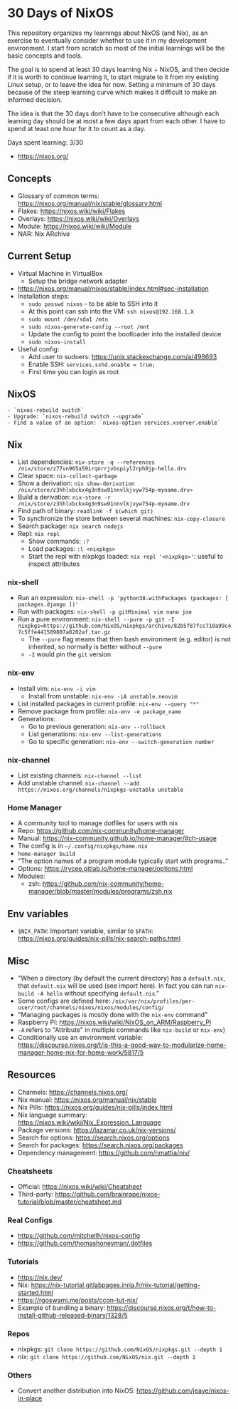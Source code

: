 # 30 Days of NixOS

This repository organizes my learnings about NixOS (and Nix), as an exercise to eventually consider whether to use it in my development environment. I start from scratch so most of the initial learnings will be the basic concepts and tools.

The goal is to spend at least 30 days learning Nix + NixOS, and then decide if it is worth to continue learning it, to start migrate to it from my existing Linux setup, or to leave the idea for now. Setting a minimum of 30 days because of the steep learning curve which makes it difficult to make an informed decision.

The idea is that the 30 days don't have to be consecutive although each learning day should be at most a few days apart from each other. I have to spend at least one hour for it to count as a day.

Days spent learning: 3/30

- https://nixos.org/

## Concepts

- Glossary of common terms: https://nixos.org/manual/nix/stable/glossary.html
- Flakes: https://nixos.wiki/wiki/Flakes
- Overlays: https://nixos.wiki/wiki/Overlays
- Module: https://nixos.wiki/wiki/Module
- NAR: Nix ARchive

## Current Setup

- Virtual Machine in VirtualBox
    - Setup the bridge network adapter
- https://nixos.org/manual/nixos/stable/index.html#sec-installation
- Installation steps:
    - `sudo passwd nixos` - to be able to SSH into it
    - At this point can ssh into the VM: `ssh nixos@192.168.1.X`
    - `sudo mount /dev/sda1 /mtn`
    - `sudo nixos-generate-config --root /mnt`
    - Update the config to point the bootloader into the installed device
    - `sudo nixos-install`
- Useful config:
    - Add user to sudoers: https://unix.stackexchange.com/a/498693
    - Enable SSH: `services.sshd.enable = true;`
    - First time you can login as root

## NixOS
    - `nixos-rebuild switch`
    - Upgrade: `nixos-rebuild switch --upgrade`
    - Find a value of an option: `nixos-option services.xserver.enable`

## Nix

- List dependencies: `nix-store -q --references /nix/store/z77vn965a59irqnrrjvbspiyl2rph0jp-hello.drv`
- Clear space: `nix-collect-garbage`
- Show a derivation: `nix show-derivation /nix/store/z3hhlxbckx4g3n9sw91nnvlkjvyw754p-myname.drv»`
- Build a derivation: `nix-store -r /nix/store/z3hhlxbckx4g3n9sw91nnvlkjvyw754p-myname.drv`
- Find path of binary: `readlink -f $(which git)`
- To synchronize the store between several machines: `nix-copy-closure`
- Search package: `nix search nodejs`
- Repl: `nix repl`
    - Show commands: `:?`
    - Load packages: `:l <nixpkgs>`
    - Start the repl with nixpkgs loaded: `nix repl '<nixpkgs>'`: useful to inspect attributes

### nix-shell

- Run an expression: `nix-shell -p 'python38.withPackages (packages: [ packages.django ])'`
- Run with packages: `nix-shell -p gitMinimal vim nano joe`
- Run a pure environment: `nix-shell --pure -p git -I nixpkgs=https://github.com/NixOS/nixpkgs/archive/82b5f87fcc710a99c47c5ffe441589807a8202af.tar.gz`
    - The `--pure` flag means that then bash environment (e.g. editor) is not inherited, so normally is better without `--pure`
    - `-I` would pin the `git` version

### nix-env

- Install vim: `nix-env -i vim`
    - Install from unstable: `nix-env -iA unstable.neovim` 
- List installed packages in current profile: `nix-env --query "*"`
- Remove package from profile: `nix-env -e package_name`
- Generations:
    - Go to previous generation: `nix-env --rollback`
    - List generations: `nix-env --list-generations`
    - Go to specific generation: `nix-env --switch-generation number`

### nix-channel

- List existing channels: `nix-channel --list`
- Add unstable channel: `nix-channel --add https://nixos.org/channels/nixpkgs-unstable unstable`

### Home Manager

- A community tool to manage dotfiles for users with nix
- Repo: https://github.com/nix-community/home-manager
- Manual: https://nix-community.github.io/home-manager/#ch-usage
- The config is in `~/.config/nixpkgs/home.nix`
- `home-manager build`
- "The option names of a program module typically start with programs.<package name>."
- Options: https://rycee.gitlab.io/home-manager/options.html
- Modules:
    - zsh: https://github.com/nix-community/home-manager/blob/master/modules/programs/zsh.nix

## Env variables

- `$NIX_PATH`: Important variable, similar to `$PATH`: https://nixos.org/guides/nix-pills/nix-search-paths.html

## Misc

- "When a directory (by default the current directory) has a `default.nix`, that `default.nix` will be used (see import here). In fact you can run `nix-build -A hello` without specifying `default.nix`."
- Some configs are defined here: `/nix/var/nix/profiles/per-user/root/channels/nixos/nixos/modules/config/`
- "Managing packages is mostly done with the `nix-env` command"
- Raspberry PI: https://nixos.wiki/wiki/NixOS_on_ARM/Raspberry_Pi
- `-A` refers to "Attribute" in multiple commands like `nix-build` or `nix-env`)
- Conditionally use an environment variable: https://discourse.nixos.org/t/is-this-a-good-way-to-modularize-home-manager-home-nix-for-home-work/5817/5

## Resources

- Channels: https://channels.nixos.org/
- Nix manual: https://nixos.org/manual/nix/stable
- Nix Pills: https://nixos.org/guides/nix-pills/index.html
- Nix language summary: https://nixos.wiki/wiki/Nix_Expression_Language
- Package versions: https://lazamar.co.uk/nix-versions/
- Search for options: https://search.nixos.org/options
- Search for packages: https://search.nixos.org/packages
- Dependency management: https://github.com/nmattia/niv/

### Cheatsheets

- Official: https://nixos.wiki/wiki/Cheatsheet
- Third-party: https://github.com/brainrape/nixos-tutorial/blob/master/cheatsheet.md

### Real Configs

- https://github.com/mitchellh/nixos-config
- https://github.com/thomashoneyman/.dotfiles

### Tutorials

- https://nix.dev/
- Nix: https://nix-tutorial.gitlabpages.inria.fr/nix-tutorial/getting-started.html
- https://rgoswami.me/posts/ccon-tut-nix/
- Example of bundling a binary: https://discourse.nixos.org/t/how-to-install-github-released-binary/1328/5

### Repos

- nixpkgs: `git clone https://github.com/NixOS/nixpkgs.git --depth 1`
- nix: `git clone https://github.com/NixOS/nix.git --depth 1`

### Others

- Convert another distribution into NixOS: https://github.com/jeaye/nixos-in-place
